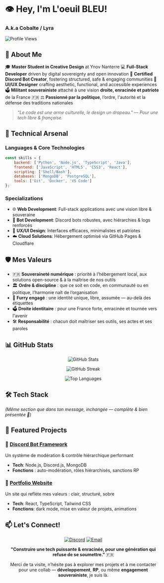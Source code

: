 # 👁️ Hey, I'm **L'oeuil BLEU**!

### A.k.a **Cobalte / Lyra**

![Profile Views](https://komarev.com/ghpvc/?username=loeuil-bleu&color=0969da&style=flat-square)

## 🎯 About Me

🎓 **Master Student in Creative Design** at Ynov Nanterre
💻 **Full-Stack Developer** driven by digital sovereignty and open innovation
🤖 **Certified Discord Bot Creator**, fostering structured, safe & engaging communities
🎨 **UI/UX Designer** crafting aesthetic, functional, and accessible experiences
🗳️ **Militant souverainiste** attaché à une vision **droite, enracinée et patriote** de la France 🇫🇷
⚖️ **Passionné par la politique**, l’ordre, l'autorité et la défense des traditions nationales

> *"Le code est une arme culturelle, le design un drapeau."*
> *— Pour une tech libre & française.*

## 🚀 Technical Arsenal

### **Languages & Core Technologies**

```javascript
const skills = {
    backend: ['Python', 'Node.js', 'TypeScript', 'Java'],
    frontend: ['JavaScript', 'HTML5', 'CSS3', 'React'],
    scripting: ['Shell/Bash'],
    databases: ['MongoDB', 'PostgreSQL'],
    tools: ['Git', 'Docker', 'VS Code']
};
```

### **Specializations**

* 🌐 **Web Development**: Full-stack applications avec une vision libre & souveraine
* 🤖 **Bot Development**: Discord bots robustes, avec hiérarchies & logs renforcés
* 🎨 **UX/UI Design**: Interfaces efficaces, minimalistes et patriotes
* ☁️ **Cloud Solutions**: Hébergement optimisé via GitHub Pages & Cloudflare

## 🛡️ Mes Valeurs

* 🇫🇷 **Souveraineté numérique** : priorité à l’hébergement local, aux solutions open-source & à la maîtrise de nos outils
* 🏛️ **Ordre & discipline** : que ce soit en code, en communauté ou en politique, l’harmonie naît de l’organisation
* 🐺 **Furry engagé** : une identité unique, libre, assumée — au-delà des étiquettes
* 🗳️ **Droite identitaire** : pour une France forte, enracinée et tournée vers l'avenir
* 🛠️ **Responsabilité** : chacun doit maîtriser ses outils, ses actes et ses paroles

## 📊 GitHub Stats

<div align="center">

![GitHub Stats](https://github-readme-stats.vercel.app/api?username=skyisland-minecraft&theme=tokyonight%5C&hide_border=true%5C&include_all_commits=false%5C&count_private=false)

![GitHub Streak](https://github-readme-streak-stats.herokuapp.com/?user=skyisland-minecraft&theme=tokyonight%5C&hide_border=true)

![Top Languages](https://github-readme-stats.vercel.app/api/top-langs/?username=skyisland-minecraft&theme=tokyonight%5C&hide_border=true%5C&include_all_commits=false%5C&count_private=false%5C&layout=compact)

</div>

## 🛠️ Tech Stack

*(Même section que dans ton message, inchangée — complète & bien présentée 💪)*

## 🌟 Featured Projects

### 🤖 [Discord Bot Framework](https://github.com/loeuil-bleu/discord-bot)

Un système de modération & contrôle hiérarchique performant

* **Tech**: Node.js, Discord.js, MongoDB
* **Fonctions** : auto-modération, rôles hiérarchisés, sanctions RP

### 🎨 [Portfolio Website](https://loeuil-bleu.github.io)

Un site qui reflète mes valeurs : clair, structuré, sobre

* **Tech**: React, TypeScript, Tailwind CSS
* **Fonctions**: dark mode, mise en valeur de projets, animations

## 📫 Let's Connect!

<div align="center">

[![Discord](https://img.shields.io/badge/Discord-7289DA?style=for-the-badge\&logo=discord\&logoColor=white)](https://discord.gg/your-server)
[![Email](https://img.shields.io/badge/Email-D14836?style=for-the-badge\&logo=gmail\&logoColor=white)](mailto:cobalte.patteclaire@gmail.com)

**"Construire une tech puissante & enracinée, pour une génération qui refuse de se soumettre."** 🇫🇷

Merci de ta visite, n’hésite pas à explorer mes projets et à me contacter pour une collab —
**développement**, **RP**, ou même **engagement souverainiste**, je suis là.

</div>
